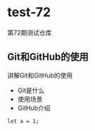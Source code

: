 # test-72
第72期测试仓库

## Git和GitHub的使用

讲解Git和GitHub的使用

- Git是什么
- 使用场景
- GitHub介绍

```
let a = 1;
```
